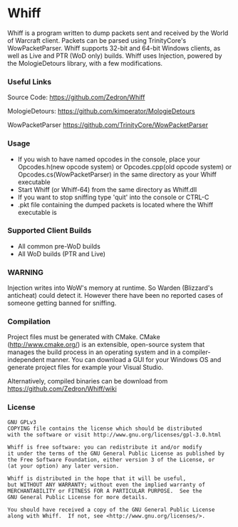 # Whiff
   Whiff is a program written to dump packets sent and received by
   the World of Warcraft client. Packets can be parsed using
   TrinityCore's WowPacketParser. Whiff supports 32-bit and 64-bit
   Windows clients, as well as Live and PTR (WoD only) builds.
   Whiff uses Injection, powered by the  MologieDetours library,
   with a few modifications.

### Useful Links
Source Code:
   https://github.com/Zedron/Whiff

MologieDetours:
   https://github.com/kimperator/MologieDetours
   
WowPacketParser
   https://github.com/TrinityCore/WowPacketParser

### Usage
 - If you wish to have named opcodes in the console, place your
    Opcodes.h(new opcode system) or Opcodes.cpp(old opcode system) or
    Opcodes.cs(WowPacketParser) in the same directory as your Whiff executable
 - Start Whiff (or Whiff-64) from the same directory as Whiff.dll
 - If you want to stop sniffing type 'quit' into the console or CTRL-C
 - .pkt file containing the dumped packets is located where the
       Whiff executable is

### Supported Client Builds
 - All common pre-WoD builds
 - All WoD builds (PTR and Live)

### WARNING
 Injection writes into WoW's memory at runtime. So Warden (Blizzard's anticheat)
 could detect it. However there have been no reported cases of someone
 getting banned for sniffing.

### Compilation  
 Project files must be generated with CMake.
 CMake (http://www.cmake.org/) is an extensible, open-source
 system that manages the build process in an operating system
 and in a compiler-independent manner. You can download a GUI
 for your Windows OS and generate project files for example
 your Visual Studio.
 
 Alternatively, compiled binaries can be download from https://github.com/Zedron/Whiff/wiki
    
### License
    GNU GPLv3
    COPYING file contains the license which should be distributed
    with the software or visit http://www.gnu.org/licenses/gpl-3.0.html

    Whiff is free software: you can redistribute it and/or modify
    it under the terms of the GNU General Public License as published by
    the Free Software Foundation, either version 3 of the License, or
    (at your option) any later version.

    Whiff is distributed in the hope that it will be useful,
    but WITHOUT ANY WARRANTY; without even the implied warranty of
    MERCHANTABILITY or FITNESS FOR A PARTICULAR PURPOSE.  See the
    GNU General Public License for more details.

    You should have received a copy of the GNU General Public License
    along with Whiff.  If not, see <http://www.gnu.org/licenses/>.
